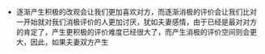 - 逐渐产生积极的改观会让我们更加喜欢对方，而逐渐消极的评价会让我们比对一开始就对我们消极评价的人更加讨厌，犹如夫妻感情，由于已经是最对对方的肯定了，产生更积极的评价难度已经很大了，而产生消极的评价空间则会更大，因此，如果夫妻双方产生